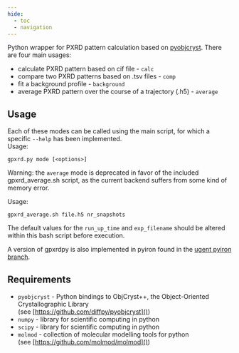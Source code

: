 ```yaml
---
hide:
  - toc
  - navigation
---
```



Python wrapper for PXRD pattern calculation based on [pyobjcryst](https://github.com/diffpy/pyobjcryst). There are four main usages:

* calculate PXRD pattern based on cif file - `calc`
* compare two PXRD patterns based on .tsv files - `comp`
* fit a background profile - `background`
* average PXRD pattern over the course of a trajectory (.h5) - `average`


## Usage
Each of these modes can be called using the main script, for which a specific `--help` has been implemented. <br>
Usage:

`gpxrd.py mode [<options>]`
  
Warning: the `average` mode is deprecated in favor of the included gpxrd_average.sh script, as the current backend suffers from some kind of memory error. <br>

Usage:

`gpxrd_average.sh file.h5 nr_snapshots`

The default values for the `run_up_time` and `exp_filename` should be altered within this bash script before execution.

A version of gpxrdpy is also implemented in pyiron found in the [ugent pyiron branch](https://github.com/SanderBorgmans/pyiron/tree/hpc_ugent_2020).

## Requirements
* `pyobjcryst` - Python bindings to ObjCryst++, the Object-Oriented Crystallographic Library <br> (see [https://github.com/diffpy/pyobjcryst]())
* `numpy` - library for scientific computing in python
* `scipy` - library for scientific computing in python
* `molmod` - collection of molecular modelling tools for python <br> (see [https://github.com/molmod/molmod]())